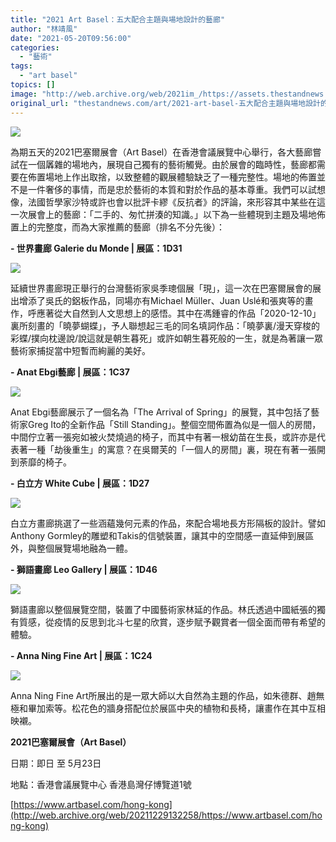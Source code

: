 ```yaml
---
title: "2021 Art Basel：五大配合主題與場地設計的藝廊"
author: "林靖風"
date: "2021-05-20T09:56:00"
categories:
  - "藝術"
tags:
  - "art basel"
topics: []
image: "http://web.archive.org/web/2021im_/https://assets.thestandnews.com/media/photos/20210520-02_xZCqI.png"
original_url: "thestandnews.com/art/2021-art-basel-五大配合主題與場地設計的藝廊"
---
```

![](http://web.archive.org/web/2021im_/https://assets.thestandnews.com/media/photos/20210520-02_xZCqI.png)

為期五天的2021巴塞爾展會（Art Basel）在香港會議展覽中心舉行，各大藝廊嘗試在一個羼雜的場地內，展現自己獨有的藝術觸覺。由於展會的臨時性，藝廊都需要在佈置場地上作出取捨，以致整體的觀展體驗缺乏了一種完整性。場地的佈置並不是一件奢侈的事情，而是忠於藝術的本質和對於作品的基本尊重。我們可以試想像，法國哲學家沙特或許也會以批評卡繆《反抗者》的評論，來形容其中某些在這一次展會上的藝廊：「二手的、匆忙拼湊的知識。」以下為一些體現到主題及場地佈置上的完整度，而為大家推薦的藝廊（排名不分先後）：

**\- 世界畫廊 Galerie du Monde | 展區：1D31**

![](http://web.archive.org/web/2021im_/https://assets.thestandnews.com/media/photos/2_PXDO5.JPG)

延續世界畫廊現正舉行的台灣藝術家吳季璁個展「現」，這一次在巴塞爾展會的展出增添了吳氏的鋁板作品，同場亦有Michael Müller、Juan Uslé和張爽等的畫作，呼應著從大自然到人文思想上的感悟。其中在馮鍾睿的作品「2020-12-10」裏所刻畫的「曉夢蝴蝶」，予人聯想起三毛的同名填詞作品：「曉夢裏/漫天穿梭的彩蝶/撲向枕邊說/說這就是朝生暮死」或許如朝生暮死般的一生，就是為著讓一眾藝術家捕捉當中短暫而絢麗的美好。

**\- Anat Ebgi藝廊 | 展區：1C37**

**![](http://web.archive.org/web/2021im_/https://assets.thestandnews.com/media/photos/3_huvjo.JPG)**

Anat Ebgi藝廊展示了一個名為「The Arrival of Spring」的展覽，其中包括了藝術家Greg Ito的全新作品「Still Standing」。整個空間佈置為似是一個人的房間，中間佇立著一張宛如被火焚燒過的椅子，而其中有著一根幼苗在生長，或許亦是代表著一種「劫後重生」的寓意？在吳爾芙的「一個人的房間」裏，現在有著一張開到荼靡的椅子。

**\- 白立方 White Cube | 展區：1D27**

![](http://web.archive.org/web/2021im_/https://assets.thestandnews.com/media/photos/4_vppxI.JPG)

白立方畫廊挑選了一些涵蘊幾何元素的作品，來配合場地長方形隔板的設計。譬如Anthony Gormley的雕塑和Takis的信號裝置，讓其中的空間感一直延伸到展區外，與整個展覽場地融為一體。

**\- 獅語畫廊 Leo Gallery | 展區：1D46**

![](http://web.archive.org/web/2021im_/https://assets.thestandnews.com/media/photos/5_ZvQf4.JPG)

獅語畫廊以整個展覽空間，裝置了中國藝術家林延的作品。林氏透過中國紙張的獨有質感，從疫情的反思到北斗七星的欣賞，逐步賦予觀賞者一個全面而帶有希望的體驗。

**\- Anna Ning Fine Art | 展區：1C24**

**![](http://web.archive.org/web/2021im_/https://assets.thestandnews.com/media/photos/6_XUj3P.JPG)**

Anna Ning Fine Art所展出的是一眾大師以大自然為主題的作品，如朱德群、趙無極和畢加索等。松花色的牆身搭配位於展區中央的植物和長椅，讓畫作在其中互相映襯。

**2021巴塞爾展會（Art Basel）**

日期：即日 至 5月23日

地點：香港會議展覽中心 香港島灣仔博覽道1號

[https://www.artbasel.com/hong-kong](http://web.archive.org/web/20211229132258/https://www.artbasel.com/hong-kong)